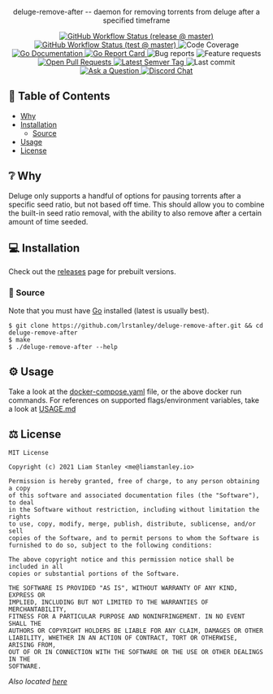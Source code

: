 <!-- template:begin:header -->
<!-- do not edit anything in this "template" block, its auto-generated -->
<p align="center">deluge-remove-after -- daemon for removing torrents from deluge after a specified timeframe</p>
<p align="center">


  <a href="https://github.com/lrstanley/deluge-remove-after/actions?query=workflow%3Arelease+event%3Apush">
    <img alt="GitHub Workflow Status (release @ master)" src="https://img.shields.io/github/workflow/status/lrstanley/deluge-remove-after/release/master?label=release&style=flat-square&event=push">
  </a>


  <a href="https://github.com/lrstanley/deluge-remove-after/actions?query=workflow%3Atest+event%3Apush">
    <img alt="GitHub Workflow Status (test @ master)" src="https://img.shields.io/github/workflow/status/lrstanley/deluge-remove-after/test/master?label=test&style=flat-square&event=push">
  </a>

  <img alt="Code Coverage" src="https://img.shields.io/codecov/c/github/lrstanley/deluge-remove-after/master?style=flat-square">

  <a href="https://pkg.go.dev/github.com/lrstanley/deluge-remove-after">
    <img alt="Go Documentation" src="https://pkg.go.dev/badge/github.com/lrstanley/deluge-remove-after?style=flat-square">
  </a>
  <a href="https://goreportcard.com/report/github.com/lrstanley/deluge-remove-after">
    <img alt="Go Report Card" src="https://goreportcard.com/badge/github.com/lrstanley/deluge-remove-after?style=flat-square">
  </a>
  <img alt="Bug reports" src="https://img.shields.io/github/issues/lrstanley/deluge-remove-after/bug?label=issues&style=flat-square">
  <img alt="Feature requests" src="https://img.shields.io/github/issues/lrstanley/deluge-remove-after/enhancement?label=feature%20requests&style=flat-square">
  <a href="https://github.com/lrstanley/deluge-remove-after/pulls">
    <img alt="Open Pull Requests" src="https://img.shields.io/github/issues-pr/lrstanley/deluge-remove-after?style=flat-square">
  </a>
  <a href="https://github.com/lrstanley/deluge-remove-after/tags">
    <img alt="Latest Semver Tag" src="https://img.shields.io/github/v/tag/lrstanley/deluge-remove-after?style=flat-square">
  </a>
  <img alt="Last commit" src="https://img.shields.io/github/last-commit/lrstanley/deluge-remove-after?style=flat-square">
  <a href="https://github.com/lrstanley/deluge-remove-after/discussions/new?category=q-a">
    <img alt="Ask a Question" src="https://img.shields.io/badge/discussions-ask_a_question!-green?style=flat-square">
  </a>
  <a href="https://liam.sh/chat"><img src="https://img.shields.io/badge/discord-bytecord-blue.svg?style=flat-square" alt="Discord Chat"></a>
</p>
<!-- template:end:header -->

<!-- template:begin:toc -->
<!-- do not edit anything in this "template" block, its auto-generated -->
## :link: Table of Contents

  - [Why](#grey_question-why)
  - [Installation](#computer-installation)
    - [Source](#toolbox-source)
  - [Usage](#gear-usage)
  - [License](#balance_scale-license)
<!-- template:end:toc -->

## :grey_question: Why

Deluge only supports a handful of options for pausing torrents after a specific
seed ratio, but not based off time. This should allow you to combine the built-in
seed ratio removal, with the ability to also remove after a certain amount of
time seeded.

## :computer: Installation

Check out the [releases](https://github.com/users/lrstanley/deluge-remove-after/pkgs/container/deluge-remove-after)
page for prebuilt versions.

<!-- template:begin:ghcr -->
<!-- do not edit anything in this "template" block, its auto-generated -->

<!-- template:end:ghcr -->

### :toolbox: Source

Note that you must have [Go](https://golang.org/doc/install) installed (latest is usually best).

    $ git clone https://github.com/lrstanley/deluge-remove-after.git && cd deluge-remove-after
    $ make
    $ ./deluge-remove-after --help

## :gear: Usage

Take a look at the [docker-compose.yaml](/docker-compose.yaml) file, or the above
docker run commands. For references on supported flags/environment variables,
take a look at [USAGE.md](/USAGE.md)

<!-- template:begin:support -->
<!-- template:end:support -->

<!-- template:begin:contributing -->
<!-- template:end:contributing -->

<!-- template:begin:license -->
<!-- do not edit anything in this "template" block, its auto-generated -->
## :balance_scale: License

```
MIT License

Copyright (c) 2021 Liam Stanley <me@liamstanley.io>

Permission is hereby granted, free of charge, to any person obtaining a copy
of this software and associated documentation files (the "Software"), to deal
in the Software without restriction, including without limitation the rights
to use, copy, modify, merge, publish, distribute, sublicense, and/or sell
copies of the Software, and to permit persons to whom the Software is
furnished to do so, subject to the following conditions:

The above copyright notice and this permission notice shall be included in all
copies or substantial portions of the Software.

THE SOFTWARE IS PROVIDED "AS IS", WITHOUT WARRANTY OF ANY KIND, EXPRESS OR
IMPLIED, INCLUDING BUT NOT LIMITED TO THE WARRANTIES OF MERCHANTABILITY,
FITNESS FOR A PARTICULAR PURPOSE AND NONINFRINGEMENT. IN NO EVENT SHALL THE
AUTHORS OR COPYRIGHT HOLDERS BE LIABLE FOR ANY CLAIM, DAMAGES OR OTHER
LIABILITY, WHETHER IN AN ACTION OF CONTRACT, TORT OR OTHERWISE, ARISING FROM,
OUT OF OR IN CONNECTION WITH THE SOFTWARE OR THE USE OR OTHER DEALINGS IN THE
SOFTWARE.
```

_Also located [here](LICENSE)_
<!-- template:end:license -->
